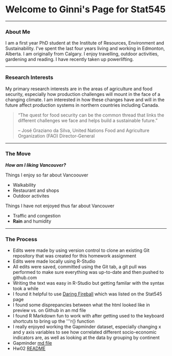 # Welcome to Ginni's Page for Stat545
***

### About Me 
I am a first year PhD student at the Institute of Resources, Environment and Sustainability.  I've spent the last four years living and working in Edmonton, Alberta. I am originally from Calgary.  I enjoy travelling, outdoor activities, gardening and reading. I have recently taken up powerlifting.

***
### Research Interests
My primary research interests are in the areas of agriculture and food security, especially how production challenges will mount in the face of a changing climate. I am interested in how these changes have and will in the future affect production systems in northern countries including Canada.

>“The quest for food security can be the common thread that links the different challenges we face and helps build a sustainable future.”
>
>– José Graziano da Silva, United Nations Food and Agriculture Organization (FAO) Director-General

***
### The Move

***How am I liking Vancouver?***

Things I enjoy so far about Vancoouver

* Walkability
* Restaurant and shops
* Outdoor activites


Things I have not enjoyed thus far about Vancouver

* Traffic and congestion
* **Rain** and humidity

***
### The Process

* Edits were made by using version control to clone an existing Git repository that was created for this homework assignment
* Edits were made locally using R-Studio
* All edits were saved, committed using the Git tab, a git pull was performed to make sure everything was up-to-date and then pushed to github.com
* Writing the text was easy in R-Studio but getting familar with the syntax took a while
* I found it helpful to use [Daring Fireball](https://daringfireball.net/projects/markdown/syntax#p) which was listed on the Stat545 page 
* I found some disprepancies between what the html looked like in preview vs. on Github in an md file
* I found R Markdown fun to work with after getting used to the keyboard shortcuts to bring up the '''r{} function
* I really enjoyed working the Gapminder dataset, especially changing x and y axis variables to see how correlated different socio-economic indicators are, as well as looking at the data by grouping by continent
* Gapminder [md file](https://github.com/gbraich/STAT545-hw-Braich-Gurneet/blob/master/hw01/hw01_gapminder.md)
* Hw02 [README](https://github.com/gbraich/STAT545-hw-Braich-Gurneet/blob/master/hw02/README.md)

